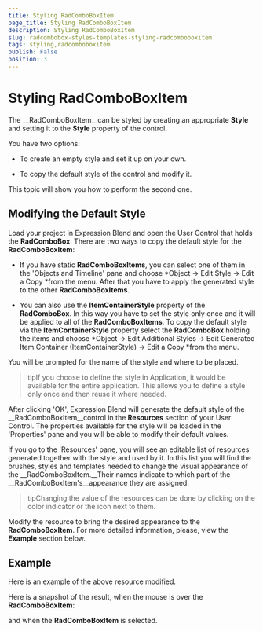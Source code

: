 ```yaml
---
title: Styling RadComboBoxItem
page_title: Styling RadComboBoxItem
description: Styling RadComboBoxItem
slug: radcombobox-styles-templates-styling-radcomboboxitem
tags: styling,radcomboboxitem
publish: False
position: 3
---
```


# Styling RadComboBoxItem



The __RadComboBoxItem__can be styled by creating an appropriate __Style__ and setting it to the __Style__ property of the control. 

You have two options:

* To create an empty style and set it up on your own.

* To copy the default style of the control and modify it.

This topic will show you how to perform the second one.

## Modifying the Default Style

Load your project in Expression Blend and open the User Control that holds the __RadComboBox__. There are two ways to copy the default style for the __RadComboBoxItem__:

* If you have static __RadComboBoxItems__, you can select one of them in the 'Objects and Timeline' pane and choose *Object -> Edit Style -> Edit a Copy *from the menu. After that you have to apply the generated style to the other __RadComboBoxItems__.

* You can also use the __ItemContainerStyle__ property of the __RadComboBox__. In this way you have to set the style only once and it will be applied to all of the __RadComboBoxItems__. To copy the default style via the __ItemContainerStyle__ property select the __RadComboBox__ holding the items and choose *Object -> Edit Additional Styles -> Edit Generated Item Container (ItemContainerStyle) -> Edit a Copy *from the menu.

You will be prompted for the name of the style and where to be placed.



>tipIf you choose to define the style in Application, it would be available for the entire application. This allows you to define a style only once and then reuse it where needed.

After clicking 'OK', Expression Blend will generate the default style of the __RadComboBoxItem__control in the __Resources__ section of your User Control. The properties available for the style will be loaded in the 'Properties' pane and you will be able to modify their default values.

If you go to the 'Resources' pane, you will see an editable list of resources generated together with the style and used by it. In this list you will find the brushes, styles and templates needed to change the visual appearance of the __RadComboBoxItem.__Their names indicate to which part of the __RadComboBoxItem's__appearance they are assigned.



>tipChanging the value of the resources can be done by clicking on the color indicator or the icon next to them.

Modify the resource to bring the desired appearance to the __RadComboBoxItem__. For more detailed information, please, view the __Example__ section below.

## Example

Here is an example of the above resource modified.



Here is a snapshot of the result, when the mouse is over the __RadComboBoxItem__:



and when the __RadComboBoxItem__ is selected.
